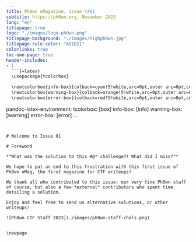 ```yaml
---
title: Ph0wn eMagazine, issue \#01
subtitle: https://ph0wn.org, November 2023
lang: "en"
titlepage: true
logo: "./images/logo-ph0wn.png"
titlepage-background: "./images/highph0wn.jpg"
titlepage-rule-color: "A31D21"
colorlinks: true
toc-own-page: true
header-includes:
- |
  ```{=latex}
  \usepackage{tcolorbox}

  \newtcolorbox{info-box}{colback=cyan!5!white,arc=0pt,outer arc=0pt,colframe=cyan!60!black}
  \newtcolorbox{warning-box}{colback=orange!5!white,arc=0pt,outer arc=0pt,colframe=orange!80!black}
  \newtcolorbox{error-box}{colback=red!5!white,arc=0pt,outer arc=0pt,colframe=red!75!black}
  ```

pandoc-latex-environment:
  tcolorbox: [box]
  info-box: [info]
  warning-box: [warning]
  error-box: [error]
...
```


# Welcome to Issue 01

# Foreword

*"What was the solution to this #@* challenge?! What did I miss?"*

We hope to put an end to this frustration with this first issue of Ph0wn eMag, the first magazine for CTF writeups!

We thank all who contributed to this issue: our very fine Ph0wn staff of course, but also a few *external* contributors who spent time detailing a solution.

Enjoy and feel free to send us alternative solutions, or other writeups!

![Ph0wn CTF Staff 2023](./images/ph0wn-staff-chals.png)


\newpage
